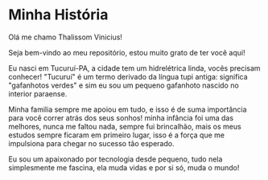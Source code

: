 <!DOCTYPE html>
<html lang="pt-br">
  <head> 
        <meta charseat="UTF-8">
        <meta name= "viewport"
        <meta http-equiv="X-UA-Compatible"
content="IE=edge"
        content= "width-device-width, initial-scale=1.0">
        <title>Minha História</title>
  </head>

  <body>
    
  <h1>Minha História</h1
  <p>Olá me chamo Thalissom Vinicius!</p>
  <p>Seja bem-vindo ao meu repositório, estou muito grato de ter você aqui!</p>
  <p> Eu nasci em Tucuruí-PA, a cidade tem um hidrelétrica linda, vocês precisam conhecer! "Tucuruí" é um termo derivado da língua tupi antiga: significa "gafanhotos       verdes" e sim eu sou um pequeno gafanhoto nascido no interior paraense.
  <p>Minha familia sempre me apoiou em tudo, e isso é de suma importância para você correr atrás dos seus sonhos! minha infância foi uma das melhores, nunca me faltou     nada, sempre fui brincalhão, mais os meus estudos sempre ficaram em primeiro lugar, isso é a força que me impulsiona para chegar no sucesso tão esperado.
  <p>Eu sou um apaixonado por tecnologia desde pequeno, tudo nela simplesmente me fascina, ela muda vidas e por si só, muda o mundo! </p>
    
  </body>

</html>


